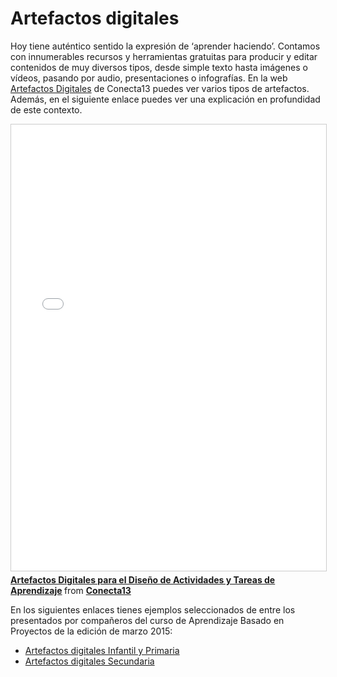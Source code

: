 # Artefactos digitales

Hoy tiene auténtico sentido la expresión de ‘aprender haciendo’. Contamos con innumerables recursos y herramientas gratuitas para producir y editar contenidos de muy diversos tipos, desde simple texto hasta imágenes o vídeos, pasando por audio, presentaciones o infografías. En la web [Artefactos Digitales](http://artefactosdigitales.com/) de Conecta13 puedes ver varios tipos de artefactos. Además, en el siguiente enlace puedes ver una explicación en profundidad de este contexto.

<iframe src="//www.slideshare.net/slideshow/embed_code/key/50NzJDEuGTW4ng" width="668" height="714" frameborder="0" marginwidth="0" marginheight="0" scrolling="no" style="border:1px solid #CCC; border-width:1px; margin-bottom:5px; max-width: 100%;" allowfullscreen> </iframe> <div style="margin-bottom:5px"> <strong> <a href="//www.slideshare.net/Conecta13/artefactos-digitales-para-el-diseo-de-actividades-y-tareas-de-aprendizaje" title="Artefactos Digitales para el Diseño de Actividades y Tareas de Aprendizaje" target="_blank">Artefactos Digitales para el Diseño de Actividades y Tareas de Aprendizaje</a> </strong> from <strong><a href="https://www.slideshare.net/Conecta13" target="_blank">Conecta13</a></strong> </div>

En los siguientes enlaces tienes ejemplos seleccionados de entre los presentados por compañeros del curso de Aprendizaje Basado en Proyectos de la edición de marzo 2015:

*   [Artefactos digitales Infantil y Primaria](http://www.slideshare.net/educacionlab/artefactos-digitales-infantil-y-primaria)
*   [Artefactos digitales Secundaria](http://www.slideshare.net/educacionlab/artefactos-digitales-para-secundaria)

